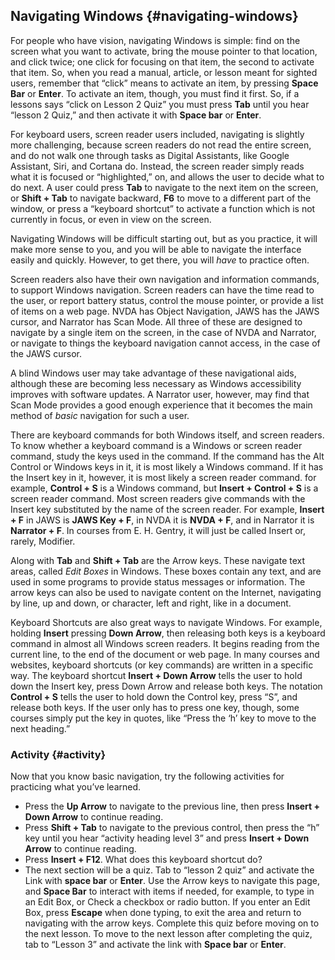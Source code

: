 Navigating Windows {#navigating-windows}
------------------

For people who have vision, navigating Windows is simple: find on the
screen what you want to activate, bring the mouse pointer to that
location, and click twice; one click for focusing on that item, the
second to activate that item. So, when you read a manual, article, or
lesson meant for sighted users, remember that “click” means to activate
an item, by pressing **Space Bar** or **Enter**. To activate an item,
though, you must find it first. So, if a lessons says “click on Lesson 2
Quiz” you must press **Tab** until you hear “lesson 2 Quiz,” and then
activate it with **Space bar** or **Enter**.

For keyboard users, screen reader users included, navigating is
slightly more challenging, because screen readers do not read the
entire screen, and do not walk one through tasks as Digital
Assistants, like Google Assistant, Siri, and Cortana do. Instead, the
screen reader simply reads what it is focused or “highlighted,” on,
and allows the user to decide what to do next. A user could press
**Tab** to navigate to the next item on the screen, or **Shift + Tab**
to navigate backward, **F6** to move to a different part of the
window, or press a “keyboard shortcut” to activate a function which is
not currently in focus, or even in view on the screen.

Navigating Windows will be difficult starting out, but as you practice,
it will make more sense to you, and you will be able to navigate the
interface easily and quickly. However, to get there, you will *have* to
practice often.

Screen readers also have their own navigation and information
commands, to support Windows navigation. Screen readers can have the
time read to the user, or report battery status, control the mouse
pointer, or provide a list of items on a web page. NVDA has Object
Navigation, JAWS has the JAWS cursor, and Narrator has Scan Mode. All
three of these are designed to navigate by a single item on the
screen, in the case of NVDA and Narrator, or navigate to things the
keyboard navigation cannot access, in the case of the JAWS cursor.

A blind Windows user may take advantage of these navigational aids,
although these are becoming less necessary as Windows accessibility
improves with software updates. A Narrator user, however, may find
that Scan Mode provides a good enough experience that it becomes the
main method of *basic* navigation for such a user.

There are keyboard commands for both Windows itself, and screen
readers. To know whether a keyboard command is a Windows or screen
reader command, study the keys used in the command. If the command has
the Alt Control or Windows keys in it, it is most likely a Windows
command. If it has the Insert key in it, however, it is most likely a
screen reader command. for example, **Control + S** is a Windows
command, but **Insert + Control + S** is a screen reader command. Most
screen readers give commands with the Insert key substituted by the
name of the screen reader. For example, **Insert + F** in JAWS is
**JAWS Key + F**, in NVDA it is **NVDA + F**, and in Narrator it is
**Narrator + F**. In courses from E. H. Gentry, it will just be called
Insert or, rarely, Modifier.

Along with **Tab** and **Shift + Tab** are the Arrow keys. These
navigate text areas, called *Edit Boxes* in Windows. These boxes
contain any text, and are used in some programs to provide status
messages or information. The arrow keys can also be used to navigate
content on the Internet, navigating by line, up and down, or
character, left and right, like in a document.

Keyboard Shortcuts are also great ways to navigate Windows. For example,
holding **Insert** pressing **Down Arrow**, then releasing both keys is
a keyboard command in almost all Windows screen readers. It begins
reading from the current line, to the end of the document or web page.
In many courses and websites, keyboard shortcuts (or key commands) are
written in a specific way. The keyboard shortcut **Insert + Down Arrow**
tells the user to hold down the Insert key, press Down Arrow and
release both keys. The notation **Control + S** tells the user to hold
down the Control key, press “S”, and release both keys. If the
user only has to press one key, though, some courses simply put the key
in quotes, like “Press the ‘h’ key to move to the next heading.”

### Activity {#activity}

Now that you know basic navigation, try the following activities for
practicing what you’ve learned.

-   Press the **Up Arrow** to navigate to the previous line, then press
    **Insert + Down Arrow** to continue reading.
-   Press **Shift + Tab** to navigate to the previous control, then
    press the “h” key until you hear “activity heading level 3” and
    press **Insert + Down Arrow** to continue reading.
-   Press **Insert + F12**. What does this keyboard shortcut do?
-   The next section will be a quiz. Tab to “lesson 2 quiz” and activate
    the Link with **space bar** or **Enter**. Use the Arrow keys to
    navigate this page, and **Space Bar** to interact with items if
    needed, for example, to type in an Edit Box, or Check a checkbox or
    radio button. If you enter an Edit Box, press **Escape** when done
    typing, to exit the area and return to navigating with the arrow
    keys. Complete this quiz before moving on to the next lesson. To
    move to the next lesson after completing the quiz, tab to “Lesson 3”
    and activate the link with **Space bar** or **Enter**.
